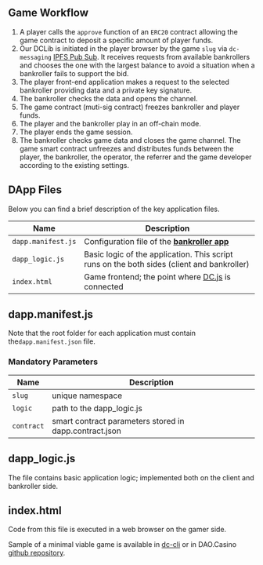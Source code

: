 ## Game Workflow

1. A player calls the `approve` function of an `ERC20` contract allowing the game contract to deposit a specific amount of player funds.
2. Our DCLib is initiated in the player browser by the game `slug` via `dc-messaging` [IPFS Pub Sub](https://github.com/DaoCasino/dc-messaging). It receives requests from available bankrollers and chooses the one with the largest balance to avoid a situation when a bankroller fails to support the  bid.
3. The player front-end application makes a request to the selected bankroller providing data and a private key signature.
4. The  bankroller checks the data and opens the channel.
5. The game contract (muti-sig contract) freezes bankroller and player funds.
6. The player and the bankroller play in an off-chain mode.
7. The player ends the game session.
8. The bankroller checks game data and closes the game channel. The game smart contract unfreezes and distributes funds between the player, the bankroller, the operator, the referrer and the game developer  according to the existing settings.

## DApp Files

Below you can find a brief description of the key application files. 

| **Name**           | **Description**                                              |
| ------------------ | ------------------------------------------------------------ |
| `dapp.manifest.js` | Configuration file of the **[bankroller app](https://github.com/DaoCasino/bankroller-core)** |
| `dapp_logic.js`    | Basic logic of the application. This script runs on the both sides (client and bankroller) |
| `index.html`       | Game frontend; the point where [DC.js](https://github.com/DaoCasino/DCLib) is connected |

## dapp.manifest.js

Note that the root folder for each application must contain the`dapp.manifest.json` file.

### Mandatory Parameters

| **Name**   | **Description**                                        |
| ---------- | ------------------------------------------------------ |
| `slug`     | unique namespace                                       |
| `logic`    | path to the dapp_logic.js                              |
| `contract` | smart contract parameters stored in dapp.contract.json |

## dapp_logic.js

The file contains basic application logic; implemented both on the client and bankroller side. 

## index.html

Code from this file is executed in a web browser on the gamer side.

Sample of a minimal viable game is available in [dc-cli](https://github.com/DaoCasino/SDK/wiki/2.2.-DC-CLI-and-Dev-Environment) or in DAO.Casino [github repository](https://github.com/DaoCasino/SDK/tree/master/_env/bankroller/dapps/dice_dapp_example).


